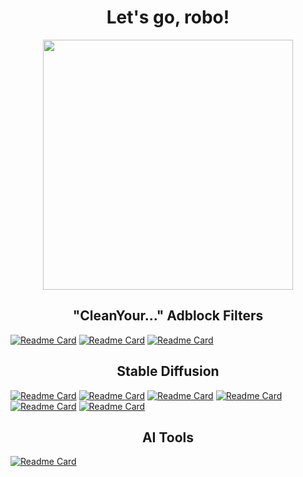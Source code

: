 <h1 align='center'>
  Let's go, robo!
</h1>

<p align='center'>
  <a href="#"><img src="https://github-readme-stats.vercel.app/api/?username=robonxt&theme=tokyonight" width="400"></a>
</p>

<h2 align='center'>
  "CleanYour..." Adblock Filters
</h2>

[![Readme Card](https://github-readme-stats.vercel.app/api/pin/?username=robonxt&repo=CleanYourTwitter&theme=tokyonight&hide_border=true&bg_color=446644)](https://github.com/robonxt/CleanYourTwitter)
[![Readme Card](https://github-readme-stats.vercel.app/api/pin/?username=robonxt&repo=CleanYourReddit&theme=tokyonight&hide_border=true&bg_color=446644)](https://github.com/robonxt/CleanYourReddit)
[![Readme Card](https://github-readme-stats.vercel.app/api/pin/?username=robonxt&repo=CleanYourLinkedin&theme=tokyonight&hide_border=true&bg_color=446644)](https://github.com/robonxt/CleanYourLinkedIn)

<h2 align='center'>
  Stable Diffusion
</h2>

[![Readme Card](https://github-readme-stats.vercel.app/api/pin/?username=robonxt&repo=sd-webui-directml&theme=tokyonight&hide_border=true&bg_color=446644)](https://github.com/robonxt/sd-webui-directml)
[![Readme Card](https://github-readme-stats.vercel.app/api/pin/?username=robonxt&repo=sd-webui-pure-diffusion-defender&theme=tokyonight&hide_border=true&bg_color=446644)](https://github.com/robonxt/sd-webui-pure-diffusion-defender)
[![Readme Card](https://github-readme-stats.vercel.app/api/pin/?username=robonxt&repo=sd-webui-2d-openpose-editor-mobile&theme=tokyonight&hide_border=true&bg_color=446644)](https://github.com/robonxt/sd-webui-2d-openpose-editor-mobile)
[![Readme Card](https://github-readme-stats.vercel.app/api/pin/?username=robonxt&repo=sd-webui-ar-plus-plus&theme=tokyonight&hide_border=true&bg_color=446644)](https://github.com/robonxt/sd-webui-ar-plus-plus)
[![Readme Card](https://github-readme-stats.vercel.app/api/pin/?username=robonxt&repo=sd-webui-novelai-prompt-formatter&theme=tokyonight&hide_border=true&bg_color=446644)](https://github.com/robonxt/sd-webui-novelai-prompt-formatter)
[![Readme Card](https://github-readme-stats.vercel.app/api/pin/?username=robonxt&repo=sd-webui-pure-tag-auto-complete&theme=tokyonight&hide_border=true&bg_color=446644)](https://github.com/robonxt/sd-webui-pure-tag-auto-complete)

<h2 align='center'>
  AI Tools
</h2>

[![Readme Card](https://github-readme-stats.vercel.app/api/pin/?username=robonxt&repo=Fresh-RVC-WebUI&theme=tokyonight&hide_border=true&bg_color=446644)](https://github.com/robonxt/Fresh-RVC-WebUI)
